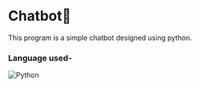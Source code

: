 # Chatbot🤖
This program is a simple chatbot designed using python. 

### Language used-
![Python](https://img.shields.io/badge/Python3-FFD43B?style=for-the-badge&logo=python&logoColor=blue)
